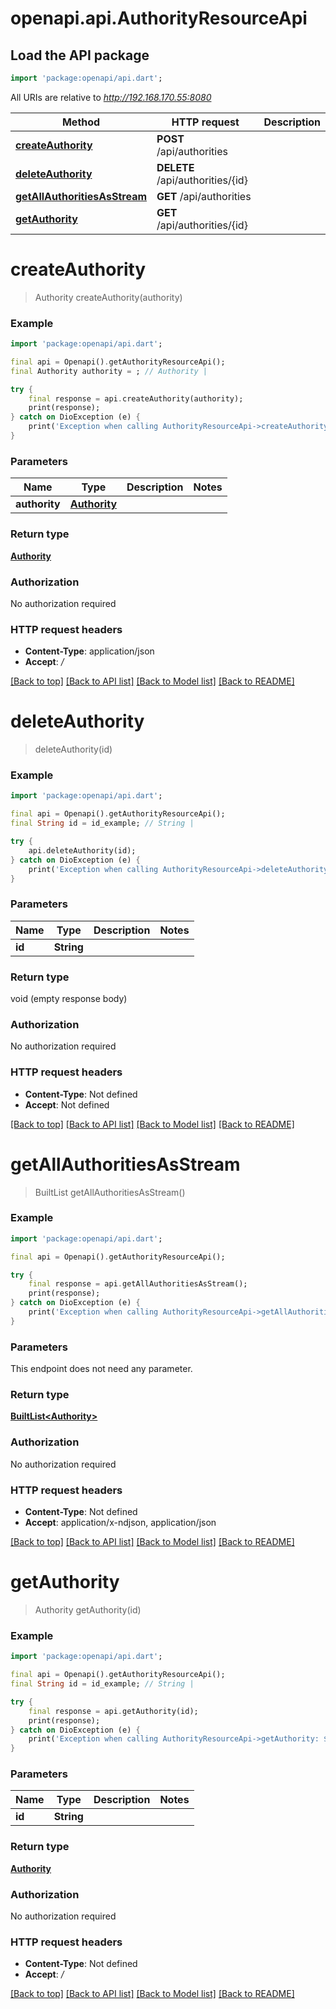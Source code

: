 # openapi.api.AuthorityResourceApi

## Load the API package
```dart
import 'package:openapi/api.dart';
```

All URIs are relative to *http://192.168.170.55:8080*

Method | HTTP request | Description
------------- | ------------- | -------------
[**createAuthority**](AuthorityResourceApi.md#createauthority) | **POST** /api/authorities | 
[**deleteAuthority**](AuthorityResourceApi.md#deleteauthority) | **DELETE** /api/authorities/{id} | 
[**getAllAuthoritiesAsStream**](AuthorityResourceApi.md#getallauthoritiesasstream) | **GET** /api/authorities | 
[**getAuthority**](AuthorityResourceApi.md#getauthority) | **GET** /api/authorities/{id} | 


# **createAuthority**
> Authority createAuthority(authority)



### Example
```dart
import 'package:openapi/api.dart';

final api = Openapi().getAuthorityResourceApi();
final Authority authority = ; // Authority | 

try {
    final response = api.createAuthority(authority);
    print(response);
} catch on DioException (e) {
    print('Exception when calling AuthorityResourceApi->createAuthority: $e\n');
}
```

### Parameters

Name | Type | Description  | Notes
------------- | ------------- | ------------- | -------------
 **authority** | [**Authority**](Authority.md)|  | 

### Return type

[**Authority**](Authority.md)

### Authorization

No authorization required

### HTTP request headers

 - **Content-Type**: application/json
 - **Accept**: */*

[[Back to top]](#) [[Back to API list]](../README.md#documentation-for-api-endpoints) [[Back to Model list]](../README.md#documentation-for-models) [[Back to README]](../README.md)

# **deleteAuthority**
> deleteAuthority(id)



### Example
```dart
import 'package:openapi/api.dart';

final api = Openapi().getAuthorityResourceApi();
final String id = id_example; // String | 

try {
    api.deleteAuthority(id);
} catch on DioException (e) {
    print('Exception when calling AuthorityResourceApi->deleteAuthority: $e\n');
}
```

### Parameters

Name | Type | Description  | Notes
------------- | ------------- | ------------- | -------------
 **id** | **String**|  | 

### Return type

void (empty response body)

### Authorization

No authorization required

### HTTP request headers

 - **Content-Type**: Not defined
 - **Accept**: Not defined

[[Back to top]](#) [[Back to API list]](../README.md#documentation-for-api-endpoints) [[Back to Model list]](../README.md#documentation-for-models) [[Back to README]](../README.md)

# **getAllAuthoritiesAsStream**
> BuiltList<Authority> getAllAuthoritiesAsStream()



### Example
```dart
import 'package:openapi/api.dart';

final api = Openapi().getAuthorityResourceApi();

try {
    final response = api.getAllAuthoritiesAsStream();
    print(response);
} catch on DioException (e) {
    print('Exception when calling AuthorityResourceApi->getAllAuthoritiesAsStream: $e\n');
}
```

### Parameters
This endpoint does not need any parameter.

### Return type

[**BuiltList&lt;Authority&gt;**](Authority.md)

### Authorization

No authorization required

### HTTP request headers

 - **Content-Type**: Not defined
 - **Accept**: application/x-ndjson, application/json

[[Back to top]](#) [[Back to API list]](../README.md#documentation-for-api-endpoints) [[Back to Model list]](../README.md#documentation-for-models) [[Back to README]](../README.md)

# **getAuthority**
> Authority getAuthority(id)



### Example
```dart
import 'package:openapi/api.dart';

final api = Openapi().getAuthorityResourceApi();
final String id = id_example; // String | 

try {
    final response = api.getAuthority(id);
    print(response);
} catch on DioException (e) {
    print('Exception when calling AuthorityResourceApi->getAuthority: $e\n');
}
```

### Parameters

Name | Type | Description  | Notes
------------- | ------------- | ------------- | -------------
 **id** | **String**|  | 

### Return type

[**Authority**](Authority.md)

### Authorization

No authorization required

### HTTP request headers

 - **Content-Type**: Not defined
 - **Accept**: */*

[[Back to top]](#) [[Back to API list]](../README.md#documentation-for-api-endpoints) [[Back to Model list]](../README.md#documentation-for-models) [[Back to README]](../README.md)

